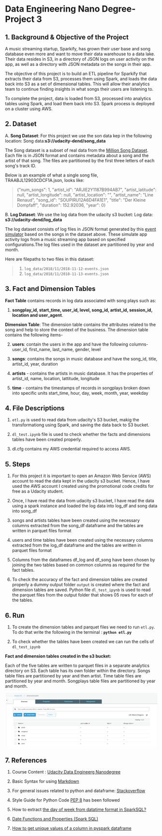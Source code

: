 # Data Engineering Nano Degree- Project 3

## 1. Background & Objective of the Project

A music streaming startup, Sparkify, has grown their user base and song database even more and want to move their data warehouse to a data lake. Their data resides in S3, in a directory of JSON logs on user activity on the app, as well as a directory with JSON metadata on the songs in their app.

The objective of this project is to build an ETL pipeline for Sparkify that extracts their data from S3, processes them using Spark, and loads the data back into S3 as a set of dimensional tables. This will allow their analytics team to continue finding insights in what songs their users are listening to.

To complete the project, data is loaded from S3, processed into analytics tables using Spark, and load them back into S3. Spark process is deployed on a cluster using AWS.



## 2. Dataset

A. **Song Dataset**: For this project we use the son data kep in the following location: Song data:**s3://udacity-dend/song_data**

The Song dataset is a subset of real data from the [Million Song Dataset](https://labrosa.ee.columbia.edu/millionsong/). Each file is in JSON format and contains metadata about a song and the artist of that song. The files are partitioned by the first three letters of each song's track ID.

Below is an example of what a single song file, TRAABJL12903CDCF1A.json, looks like:

> {"num_songs": 1, "artist_id": "ARJIE2Y1187B994AB7", "artist_latitude": null, "artist_longitude": null, "artist_location": "", "artist_name": "Line Renaud", "song_id": "SOUPIRU12A6D4FA1E1", "title": "Der Kleine Dompfaff", "duration": 152.92036, "year": 0}

B. **Log Dataset**: We use the log data from the udacity s3 bucket: Log data: **s3://udacity-dend/log_data**

The log dataset consists of log files in JSON format generated by this [event simulator](https://github.com/Interana/eventsim) based on the songs in the dataset above. These simulate app activity logs from a music streaming app based on specified configurations.The log files used in the dataset are partitioned by year and month. 

Here are filepaths to two files in this dataset:

> 1. `log_data/2018/11/2018-11-12-events.json`
> 2. `log_data/2018/11/2018-11-13-events.json`

## 3. Fact and Dimension Tables

**Fact Table** contains records in log data associated with song plays such as:

1. **songplay_id, start_time, user_id, level, song_id, artist_id, session_id, location and user_agent**.

**Dimension Table**: The dimension table contains the attributes related to the song and help to store the context of the business. The dimension table contains the following items-


2. **users**: contain the users in the app and have the following columns- user_id, first_name, last_name, gender, level

3. **songs**: contains the songs in music database and have the song_id, title, artist_id, year, duration

4. **artists** - contains the artists in music database. It has the properties of artist_id, name, location, lattitude, longitude

5. **time** - contains the timestamps of records in songplays broken down into specific units
start_time, hour, day, week, month, year, weekday



## 4. File Descriptions

1. `etl.py` is used to read data from udacity's S3 bucket, makig the transformationg using Spark, and saving the data back to S3 bucket. 

2. `dl_test.ipynb` file is used to check whether the facts and dimensions tables have been created properly.

3. dl.cfg contains my AWS credential required to access AWS.


## 5. Steps

1. For this project it is important to open an Amazon Web Service (AWS) account to read the data kept in the udacity s3 bucket. Hence, I have used the AWS account I created using the promotional code credits for free as a Udacity student.

2. Once, I have read the data from udacity s3 bucket, I have read the data using a spark instance and loaded the log data into log_df and song data into song_df

3. songs and artists tables have been created using the necessary columns extracted from the song_df dataframe and the tables are written in parquet files format

4. users and time tables have been created using the necessary columns extracted from the log_df dataframe and the tables are written in parquet files format

5. Columns from the dataframes df_log and df_song have been chosen by joining the two tables based on common columns as required for the fact tables.

6. To check the accuracy of the fact and dimension tables are created properly a dummy output folder `output` is created where the fact and dimension tables are saved. Python file `dl_test_ipynb` is used to read the parquet files from the output folder that shows 05 rows for each of the tables.


## 6. Run

1. To create the dimension tables and parquet files we need to run `etl.py`. To do that write the following in the terminal : **`python etl.py`**

2. To check whether the tables have been created we can run the cells of `dl_test_ipynb`

**Fact and dimension tables created in the s3 bucket:**

Each of the five tables are written to parquet files in a separate analytics directory on S3. Each table has its own folder within the directory. Songs table files are partitioned by year and then artist. Time table files are partitioned by year and month. Songplays table files are partitioned by year and month.




![](s3_bucket.PNG)



## 7. References


1. Course Content : [Udacity Data Engineerg Nanodegree](https://eu.udacity.com/course/data-engineer-nanodegree--nd027)

2. Basic Syntax for using [Markdown](https://www.markdownguide.org/basic-syntax/) 

3. For general issues related to python and dataframe: [Stackoverflow](https://stackoverflow.com/)

4. Style Guide for Python Code [PEP 8](https://www.python.org/dev/peps/pep-0008/) has been followed

5. How to extract [the day of week from datatime format in SparkSQL?](https://stackoverflow.com/questions/25006607/how-to-get-day-of-week-in-sparksql)

6. [Date Functions and Properties (Spark SQL)](https://docs-snaplogic.atlassian.net/wiki/spaces/SD/pages/2458071/Date+Functions+and+Properties+Spark+SQL)

7. [How to get unique values of a column in pyspark dataframe](https://forums.databricks.com/questions/9655/how-to-get-unique-values-of-a-column-in-pyspark-da.html)
